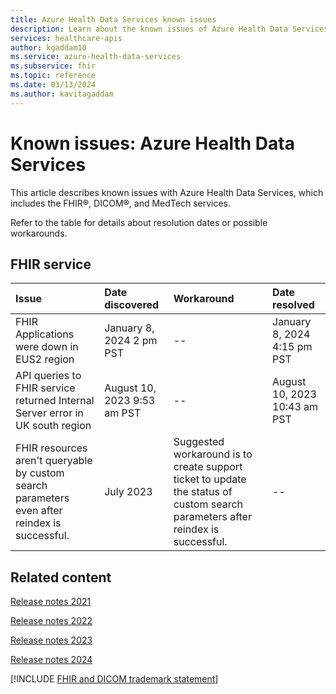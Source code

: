 ```yaml
---
title: Azure Health Data Services known issues
description: Learn about the known issues of Azure Health Data Services.
services: healthcare-apis
author: kgaddam10
ms.service: azure-health-data-services
ms.subservice: fhir
ms.topic: reference
ms.date: 03/13/2024
ms.author: kavitagaddam
---
```


# Known issues: Azure Health Data Services

This article describes known issues with Azure Health Data Services, which includes the FHIR&reg;, DICOM&reg;, and MedTech services.

Refer to the table for details about resolution dates or possible workarounds. 

## FHIR service

|Issue | Date discovered | Workaround | Date resolved |
| :------------------------------------- | :------------ | :------------- | :------------- |
|FHIR Applications were down in EUS2 region|January 8, 2024 2 pm PST|--|January 8, 2024 4:15 pm PST|
|API queries to FHIR service returned Internal Server error in UK south region |August 10, 2023 9:53 am PST|--|August 10, 2023 10:43 am PST|
|FHIR resources aren't queryable by custom search parameters even after reindex is successful.| July 2023| Suggested workaround is to create support ticket to update the status of custom search parameters after reindex is successful.|--|

## Related content

[Release notes 2021](release-notes-2021.md)

[Release notes 2022](release-notes-2022.md)

[Release notes 2023](release-notes-2023.md)

[Release notes 2024](release-notes-2024.md)

[!INCLUDE [FHIR and DICOM trademark statement](includes/healthcare-apis-fhir-dicom-trademark.md)]

